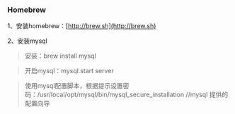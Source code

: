 ### Homebrew

1、安装homebrew：[http://brew.sh](http://brew.sh)

2、安装mysql

> 安装：brew install mysql

> 开启mysql：mysql.start server

> 使用mysql配置脚本，根据提示设置密码：/usr/local/opt/mysql/bin/mysql_secure_installation //mysql 提供的配置向导

